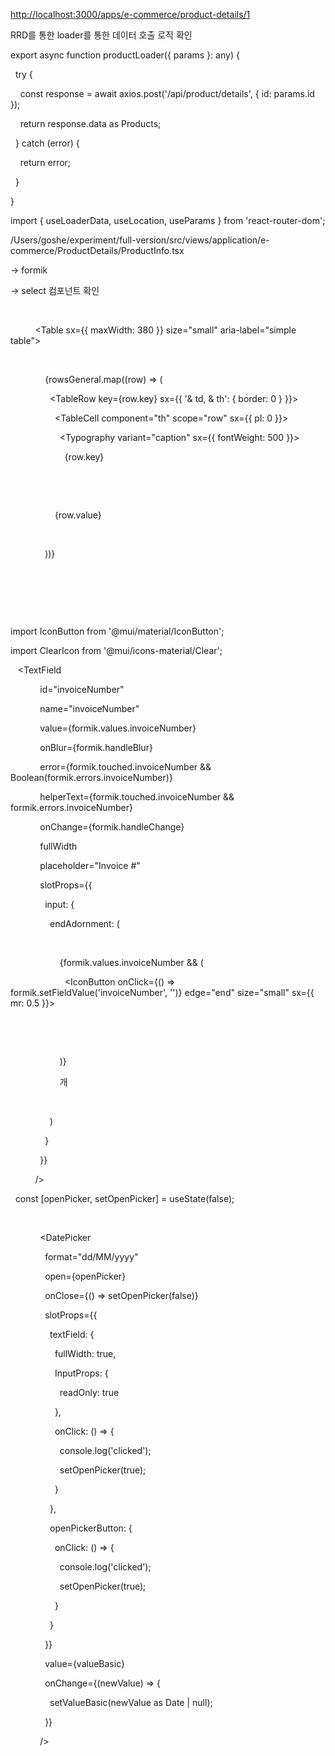

  

[http://localhost:3000/apps/e-commerce/product-details/1](http://localhost:3000/apps/e-commerce/product-details/1)

  

  

RRD를 통한 loader를 통한 데이터 호출 로직 확인

  

  

export async function productLoader({ params }: any) {

  try {

    const response = await axios.post('/api/product/details', { id: params.id });

    return response.data as Products;

  } catch (error) {

    return error;

  }

}

  

  

import { useLoaderData, useLocation, useParams } from 'react-router-dom';

  

  

  

  

/Users/goshe/experiment/full-version/src/views/application/e-commerce/ProductDetails/ProductInfo.tsx

  

-> formik

-> select 컴포넌트 확인

  

  

  

  

  

  

   <TableContainer>

          <Table sx={{ maxWidth: 380 }} size="small" aria-label="simple table">

            <TableBody>

              {rowsGeneral.map((row) => (

                <TableRow key={row.key} sx={{ '& td, & th': { border: 0 } }}>

                  <TableCell component="th" scope="row" sx={{ pl: 0 }}>

                    <Typography variant="caption" sx={{ fontWeight: 500 }}>

                      {row.key}

                    </Typography>

                  </TableCell>

                  <TableCell>{row.value}</TableCell>

                </TableRow>

              ))}

            </TableBody>

          </Table>

        </TableContainer>

  

  

  

  

  

  

import IconButton from '@mui/material/IconButton';

import ClearIcon from '@mui/icons-material/Clear';

  

  

   <TextField

            id="invoiceNumber"

            name="invoiceNumber"

            value={formik.values.invoiceNumber}

            onBlur={formik.handleBlur}

            error={formik.touched.invoiceNumber && Boolean(formik.errors.invoiceNumber)}

            helperText={formik.touched.invoiceNumber && formik.errors.invoiceNumber}

            onChange={formik.handleChange}

            fullWidth

            placeholder="Invoice #"

            slotProps={{

              input: {

                endAdornment: (

                  <InputAdornment position="end">

                    {formik.values.invoiceNumber && (

                      <IconButton onClick={() => formik.setFieldValue('invoiceNumber', '')} edge="end" size="small" sx={{ mr: 0.5 }}>

                        <ClearIcon />

                      </IconButton>

                    )}

                    개

                  </InputAdornment>

                )

              }

            }}

          />

  

  

  

  

  

  const [openPicker, setOpenPicker] = useState<boolean>(false);

  

  <LocalizationProvider dateAdapter={AdapterDateFns}>

            <DatePicker

              format="dd/MM/yyyy"

              open={openPicker}

              onClose={() => setOpenPicker(false)}

              slotProps={{

                textField: {

                  fullWidth: true,

                  InputProps: {

                    readOnly: true

                  },

                  onClick: () => {

                    console.log('clicked');

                    setOpenPicker(true);

                  }

                },

                openPickerButton: {

                  onClick: () => {

                    console.log('clicked');

                    setOpenPicker(true);

                  }

                }

              }}

              value={valueBasic}

              onChange={(newValue) => {

                setValueBasic(newValue as Date | null);

              }}

            />

          </LocalizationProvider>